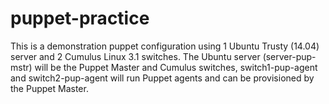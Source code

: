 # puppet-practice
This is a demonstration puppet configuration using 1 Ubuntu Trusty (14.04) server and 2 Cumulus Linux 3.1 switches.
The Ubuntu server (server-pup-mstr) will be the Puppet Master and Cumulus switches, switch1-pup-agent and switch2-pup-agent 
will run Puppet agents and can be provisioned by the Puppet Master.

